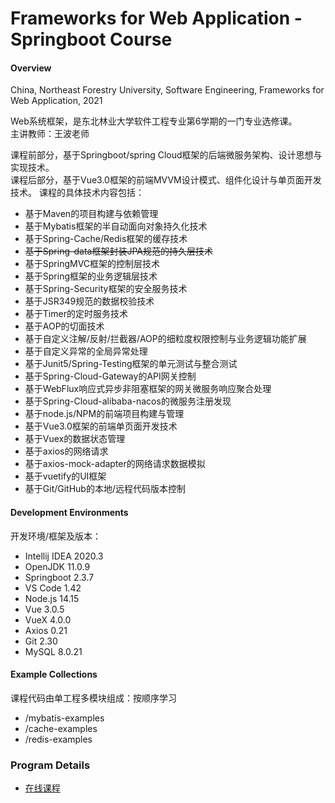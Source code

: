 # Frameworks for Web Application - Springboot Course

#### Overview

China, Northeast Forestry University, Software Engineering, Frameworks for Web Application, 2021

Web系统框架，是东北林业大学软件工程专业第6学期的一门专业选修课。  
主讲教师：王波老师

课程前部分，基于Springboot/spring Cloud框架的后端微服务架构、设计思想与实现技术。  
课程后部分，基于Vue3.0框架的前端MVVM设计模式、组件化设计与单页面开发技术。
课程的具体技术内容包括：
- 基于Maven的项目构建与依赖管理
- 基于Mybatis框架的半自动面向对象持久化技术
- 基于Spring-Cache/Redis框架的缓存技术
- ~~基于Spring-data框架封装JPA规范的持久层技术~~
- 基于SpringMVC框架的控制层技术
- 基于Spring框架的业务逻辑层技术
- 基于Spring-Security框架的安全服务技术
- 基于JSR349规范的数据校验技术
- 基于Timer的定时服务技术
- 基于AOP的切面技术
- 基于自定义注解/反射/拦截器/AOP的细粒度权限控制与业务逻辑功能扩展
- 基于自定义异常的全局异常处理
- 基于Junit5/Spring-Testing框架的单元测试与整合测试
- 基于Spring-Cloud-Gateway的API网关控制
- 基于WebFlux响应式异步非阻塞框架的网关微服务响应聚合处理  
- 基于Spring-Cloud-alibaba-nacos的微服务注册发现
- 基于node.js/NPM的前端项目构建与管理
- 基于Vue3.0框架的前端单页面开发技术
- 基于Vuex的数据状态管理
- 基于axios的网络请求
- 基于axios-mock-adapter的网络请求数据模拟
- 基于vuetify的UI框架
- 基于Git/GitHub的本地/远程代码版本控制

#### Development Environments

开发环境/框架及版本：

- Intellij IDEA 2020.3
- OpenJDK 11.0.9
- Springboot 2.3.7
- VS Code 1.42
- Node.js 14.15
- Vue 3.0.5
- VueX 4.0.0
- Axios 0.21
- Git 2.30
- MySQL 8.0.21

#### Example Collections
课程代码由单工程多模块组成：按顺序学习
- /mybatis-examples
- /cache-examples
- /redis-examples

### Program Details
- [在线课程](https://mooc1-1.chaoxing.com/course/208931964.html)